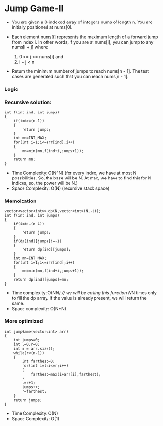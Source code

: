 # Jump Game-II
- You are given a 0-indexed array of integers nums of length n. You are initially positioned at nums[0].

- Each element nums[i] represents the maximum length of a forward jump from index i. In other words, if you are at nums[i], you can jump to any nums[i + j] where:
  1. 0 <= j <= nums[i] and
  2. i + j < n

- Return the minimum number of jumps to reach nums[n - 1]. The test cases are generated such that you can reach nums[n - 1].

### Logic


### Recursive solution:
```
int f(int ind, int jumps)
{
    if(ind>=(n-1))
    {
        return jumps;
    }
    int mn=INT_MAX;
    for(int i=1;i<=arr[ind],i++)
    {
        mn=min(mn,f(ind+i,jumps+1));
    }
    return mn;
}
```
- Time Complexity: O(N^N) (for every index, we have at most N possibilities. So, the base will be N. At max, we have to find this for N indices, so, the power will be N.)
- Space Complexity: O(N) (recursive stack space)

### Memoization
```
vector<vector<int>> dp(N,vector<int>(N,-1));
int f(int ind, int jumps)
{
    if(ind>=(n-1))
    {
        return jumps;
    }
    if(dp[ind][jumps]!=-1)
    {
        return dp[ind][jumps];
    }
    int mn=INT_MAX;
    for(int i=1;i<=arr[ind];i++)
    {
        mn=min(mn,f(ind+i,jumps+1));
    }
    return dp[ind][jumps]=mn;
}
```
- Time complexity: O(N*N) // we will be calling this function N*N times only to fill the dp array. If the value is already present, we will return the same.
- Space complexity: O(N*N)

### More optimized
```
int jumpGame(vector<int> arr)
{
    int jumps=0;
    int l=0,r=0;
    int n = arr.size();
    while(r<(n-1))
    {
        int farthest=0;
        for(int i=l;i<=r;i++)
        {
            farthest=max(i+arr[i],farthest);
        }
        l=r+1;
        jumps++;
        r=farthest;
    }
    return jumps;
}
```
- Time Complexity: O(N)
- Space Complexity: O(1)
